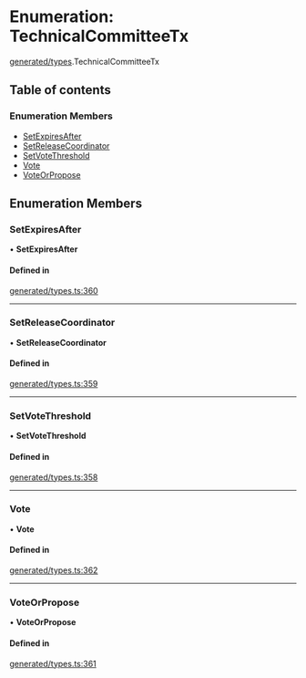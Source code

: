 # Enumeration: TechnicalCommitteeTx

[generated/types](../wiki/generated.types).TechnicalCommitteeTx

## Table of contents

### Enumeration Members

- [SetExpiresAfter](../wiki/generated.types.TechnicalCommitteeTx#setexpiresafter)
- [SetReleaseCoordinator](../wiki/generated.types.TechnicalCommitteeTx#setreleasecoordinator)
- [SetVoteThreshold](../wiki/generated.types.TechnicalCommitteeTx#setvotethreshold)
- [Vote](../wiki/generated.types.TechnicalCommitteeTx#vote)
- [VoteOrPropose](../wiki/generated.types.TechnicalCommitteeTx#voteorpropose)

## Enumeration Members

### SetExpiresAfter

• **SetExpiresAfter**

#### Defined in

[generated/types.ts:360](https://github.com/PolymathNetwork/polymesh-sdk/blob/299ce247/src/generated/types.ts#L360)

___

### SetReleaseCoordinator

• **SetReleaseCoordinator**

#### Defined in

[generated/types.ts:359](https://github.com/PolymathNetwork/polymesh-sdk/blob/299ce247/src/generated/types.ts#L359)

___

### SetVoteThreshold

• **SetVoteThreshold**

#### Defined in

[generated/types.ts:358](https://github.com/PolymathNetwork/polymesh-sdk/blob/299ce247/src/generated/types.ts#L358)

___

### Vote

• **Vote**

#### Defined in

[generated/types.ts:362](https://github.com/PolymathNetwork/polymesh-sdk/blob/299ce247/src/generated/types.ts#L362)

___

### VoteOrPropose

• **VoteOrPropose**

#### Defined in

[generated/types.ts:361](https://github.com/PolymathNetwork/polymesh-sdk/blob/299ce247/src/generated/types.ts#L361)
